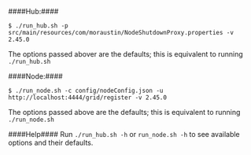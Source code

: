 ####Hub:####
```
$ ./run_hub.sh -p src/main/resources/com/moraustin/NodeShutdownProxy.properties -v 2.45.0
```

The options passed abover are the defaults; this is equivalent to running `./run_hub.sh`

####Node:####
```
$ ./run_node.sh -c config/nodeConfig.json -u http://localhost:4444/grid/register -v 2.45.0 
```

The options passed above are the defaults; this is equivalent to running `./run_node.sh`


####Help####
Run `./run_hub.sh -h` or `run_node.sh -h` to see available options and their defaults.